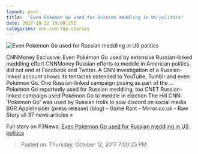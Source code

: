 ```yaml
---
layout: post
title:  "Even Pokémon Go used for Russian meddling in US politics"
date: 2017-10-12 19:00:25Z
categories: cnn-com-top-stories
---
```


![Even Pokémon Go used for Russian meddling in US politics](http://i2.cdn.turner.com/money/dam/assets/171012135243-dont-shoot-us-780x439.jpg)

CNNMoney Exclusive: Even Pokémon Go used by extensive Russian-linked meddling effort CNNMoney Russian efforts to meddle in American politics did not end at Facebook and Twitter. A CNN investigation of a Russian-linked account shows its tentacles extended to YouTube, Tumblr and even Pokémon Go. One Russian-linked campaign posing as part of the ... Pokemon Go reportedly used for Russian meddling, too CNET Russian-linked campaign used Pokémon Go to meddle in election The Hill CNN: 'Pokemon Go' was used by Russian trolls to sow discord on social media BGR AppleInsider (press release) (blog) - Game Rant - Mirror.co.uk - Raw Story all 37 news articles »


Full story on F3News: [Even Pokémon Go used for Russian meddling in US politics](http://www.f3nws.com/n/kjcMU)

> Posted on: Thursday, October 12, 2017 7:00:25 PM
